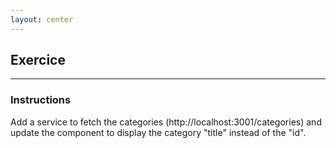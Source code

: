 ```yaml
---
layout: center
---
```


## Exercice

<Toc maxDepth="2" mode="onlySiblings"/>

---

### Instructions

Add a service to fetch the categories (http://localhost:3001/categories) and update the component to display the category "title" instead of the "id".
